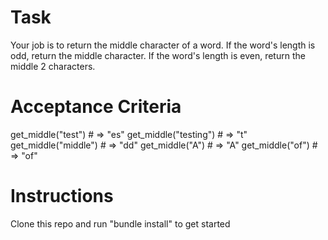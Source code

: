 # Task

Your job is to return the middle character of a word. If the word's length is odd, return the middle character. If the word's length is even, return the middle 2 characters.

# Acceptance Criteria

get_middle("test") # => "es"
get_middle("testing") # => "t"
get_middle("middle") # => "dd"
get_middle("A") # => "A"
get_middle("of") # => "of"

# Instructions

Clone this repo and run "bundle install" to get started  
